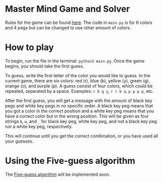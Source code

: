 # Master Mind Game and Solver

Rules for the game can be found [here](<https://en.wikipedia.org/wiki/Mastermind_(board_game)>). The code in `main.py` is for 6 colors and 4 pegs but can be changed to use other amount of colors.

# How to play

To begin, run the file in the terminal: `python3 main.py`. Once the game begins, you should take the first guess.

To guess, write the first letter of the color you would like to guess. In the current game, there are six colors: red (r), blue (b), yellow (y), green (g), orange (o), and purple (p). A guess consist of four colors, which could be repeated, separated by a space. Examples: `r b g y`, `r r b o`, `p p p p`, etc.

After the first guess, you will get a message with the amount of black key pegs and white key pegs in no specific order. A black key peg means that you got a color in the correct position and a white key peg means that you have a correct color but in the wrong position. This will be given as four strings `b`, `w`, and `_` for black key peg, white key peg, and not a black key peg nor a white key peg, respectively.

This will continue until you get the correct combination, or you have used all your guesses.

# Using the Five-guess algorithm

The [Five-guess algorithm](<https://en.wikipedia.org/wiki/Mastermind_(board_game)#Worst_case:_Five-guess_algorithm>) will be implemented soon.
